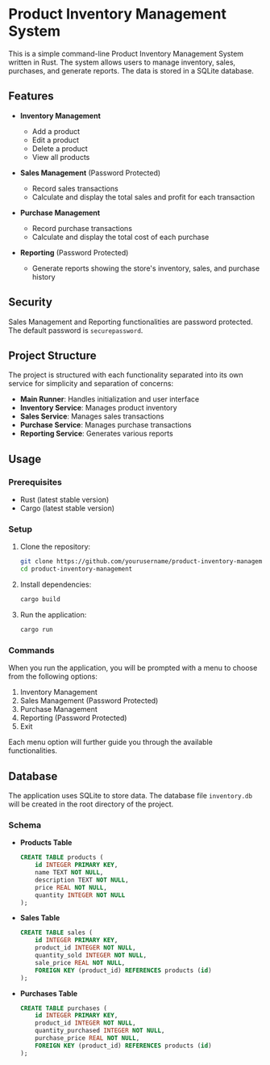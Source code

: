 # Product Inventory Management System

This is a simple command-line Product Inventory Management System written in Rust. The system allows users to manage inventory, sales, purchases, and generate reports. The data is stored in a SQLite database.

## Features

- **Inventory Management**
  - Add a product
  - Edit a product
  - Delete a product
  - View all products

- **Sales Management** (Password Protected)
  - Record sales transactions
  - Calculate and display the total sales and profit for each transaction

- **Purchase Management**
  - Record purchase transactions
  - Calculate and display the total cost of each purchase

- **Reporting** (Password Protected)
  - Generate reports showing the store's inventory, sales, and purchase history

## Security

Sales Management and Reporting functionalities are password protected. The default password is `securepassword`.

## Project Structure

The project is structured with each functionality separated into its own service for simplicity and separation of concerns:

- **Main Runner**: Handles initialization and user interface
- **Inventory Service**: Manages product inventory
- **Sales Service**: Manages sales transactions
- **Purchase Service**: Manages purchase transactions
- **Reporting Service**: Generates various reports

## Usage

### Prerequisites

- Rust (latest stable version)
- Cargo (latest stable version)

### Setup

1. Clone the repository:
    ```bash
    git clone https://github.com/yourusername/product-inventory-management.git
    cd product-inventory-management
    ```

2. Install dependencies:
    ```bash
    cargo build
    ```

3. Run the application:
    ```bash
    cargo run
    ```

### Commands

When you run the application, you will be prompted with a menu to choose from the following options:

1. Inventory Management
2. Sales Management (Password Protected)
3. Purchase Management
4. Reporting (Password Protected)
5. Exit

Each menu option will further guide you through the available functionalities.

## Database

The application uses SQLite to store data. The database file `inventory.db` will be created in the root directory of the project.

### Schema

- **Products Table**
    ```sql
    CREATE TABLE products (
        id INTEGER PRIMARY KEY,
        name TEXT NOT NULL,
        description TEXT NOT NULL,
        price REAL NOT NULL,
        quantity INTEGER NOT NULL
    );
    ```

- **Sales Table**
    ```sql
    CREATE TABLE sales (
        id INTEGER PRIMARY KEY,
        product_id INTEGER NOT NULL,
        quantity_sold INTEGER NOT NULL,
        sale_price REAL NOT NULL,
        FOREIGN KEY (product_id) REFERENCES products (id)
    );
    ```

- **Purchases Table**
    ```sql
    CREATE TABLE purchases (
        id INTEGER PRIMARY KEY,
        product_id INTEGER NOT NULL,
        quantity_purchased INTEGER NOT NULL,
        purchase_price REAL NOT NULL,
        FOREIGN KEY (product_id) REFERENCES products (id)
    );
    ```

